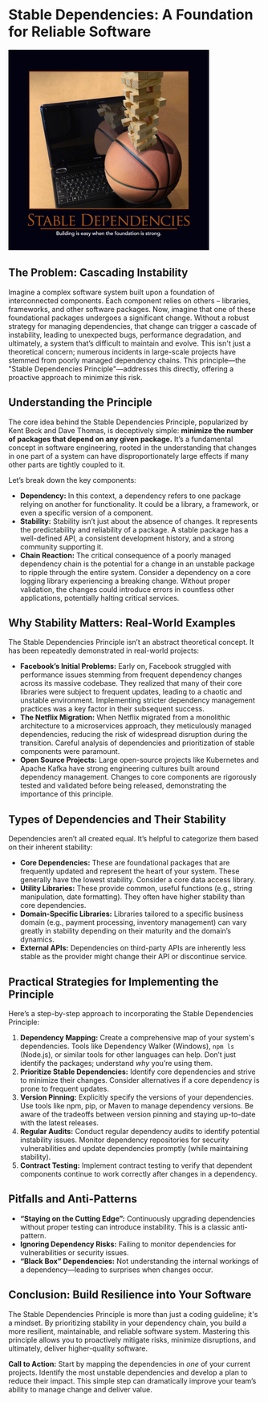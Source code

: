 # Stable Dependencies: A Foundation for Reliable Software

![Stable Dependencies Principle](images/stable-dependencies-400x400.png)

## The Problem: Cascading Instability

Imagine a complex software system built upon a foundation of interconnected components. Each component relies on others – libraries, frameworks, and other software packages. Now, imagine that one of these foundational packages undergoes a significant change. Without a robust strategy for managing dependencies, that change can trigger a cascade of instability, leading to unexpected bugs, performance degradation, and ultimately, a system that’s difficult to maintain and evolve. This isn't just a theoretical concern; numerous incidents in large-scale projects have stemmed from poorly managed dependency chains. This principle—the "Stable Dependencies Principle"—addresses this directly, offering a proactive approach to minimize this risk.

## Understanding the Principle

The core idea behind the Stable Dependencies Principle, popularized by Kent Beck and Dave Thomas, is deceptively simple: **minimize the number of packages that depend on any given package.** It’s a fundamental concept in software engineering, rooted in the understanding that changes in one part of a system can have disproportionately large effects if many other parts are tightly coupled to it.

Let’s break down the key components:

- **Dependency:** In this context, a dependency refers to one package relying on another for functionality. It could be a library, a framework, or even a specific version of a component.
- **Stability:** Stability isn’t just about the absence of changes. It represents the predictability and reliability of a package. A stable package has a well-defined API, a consistent development history, and a strong community supporting it.
- **Chain Reaction:** The critical consequence of a poorly managed dependency chain is the potential for a change in an unstable package to ripple through the entire system. Consider a dependency on a core logging library experiencing a breaking change. Without proper validation, the changes could introduce errors in countless other applications, potentially halting critical services.

## Why Stability Matters: Real-World Examples

The Stable Dependencies Principle isn’t an abstract theoretical concept. It has been repeatedly demonstrated in real-world projects:

- **Facebook’s Initial Problems:** Early on, Facebook struggled with performance issues stemming from frequent dependency changes across its massive codebase. They realized that many of their core libraries were subject to frequent updates, leading to a chaotic and unstable environment. Implementing stricter dependency management practices was a key factor in their subsequent success.
- **The Netflix Migration:** When Netflix migrated from a monolithic architecture to a microservices approach, they meticulously managed dependencies, reducing the risk of widespread disruption during the transition. Careful analysis of dependencies and prioritization of stable components were paramount.
- **Open Source Projects:** Large open-source projects like Kubernetes and Apache Kafka have strong engineering cultures built around dependency management. Changes to core components are rigorously tested and validated before being released, demonstrating the importance of this principle.

## Types of Dependencies and Their Stability

Dependencies aren’t all created equal. It’s helpful to categorize them based on their inherent stability:

- **Core Dependencies:** These are foundational packages that are frequently updated and represent the heart of your system. These generally have the lowest stability. Consider a core data access library.
- **Utility Libraries:** These provide common, useful functions (e.g., string manipulation, date formatting). They often have higher stability than core dependencies.
- **Domain-Specific Libraries:** Libraries tailored to a specific business domain (e.g., payment processing, inventory management) can vary greatly in stability depending on their maturity and the domain’s dynamics.
- **External APIs:** Dependencies on third-party APIs are inherently less stable as the provider might change their API or discontinue service.

## Practical Strategies for Implementing the Principle

Here’s a step-by-step approach to incorporating the Stable Dependencies Principle:

1. **Dependency Mapping:** Create a comprehensive map of your system's dependencies. Tools like Dependency Walker (Windows), `npm ls` (Node.js), or similar tools for other languages can help. Don’t just identify the packages; understand _why_ you’re using them.
2. **Prioritize Stable Dependencies:** Identify core dependencies and strive to minimize their changes. Consider alternatives if a core dependency is prone to frequent updates.
3. **Version Pinning:** Explicitly specify the versions of your dependencies. Use tools like npm, pip, or Maven to manage dependency versions. Be aware of the tradeoffs between version pinning and staying up-to-date with the latest releases.
4. **Regular Audits:** Conduct regular dependency audits to identify potential instability issues. Monitor dependency repositories for security vulnerabilities and update dependencies promptly (while maintaining stability).
5. **Contract Testing:** Implement contract testing to verify that dependent components continue to work correctly after changes in a dependency.

## Pitfalls and Anti-Patterns

- **“Staying on the Cutting Edge”:** Continuously upgrading dependencies without proper testing can introduce instability. This is a classic anti-pattern.
- **Ignoring Dependency Risks:** Failing to monitor dependencies for vulnerabilities or security issues.
- **“Black Box” Dependencies:** Not understanding the internal workings of a dependency—leading to surprises when changes occur.

## Conclusion: Build Resilience into Your Software

The Stable Dependencies Principle is more than just a coding guideline; it's a mindset. By prioritizing stability in your dependency chain, you build a more resilient, maintainable, and reliable software system. Mastering this principle allows you to proactively mitigate risks, minimize disruptions, and ultimately, deliver higher-quality software.

**Call to Action:** Start by mapping the dependencies in _one_ of your current projects. Identify the most unstable dependencies and develop a plan to reduce their impact. This simple step can dramatically improve your team’s ability to manage change and deliver value.

```

```
